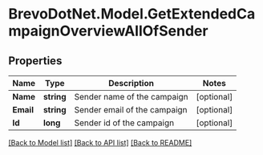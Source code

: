 # BrevoDotNet.Model.GetExtendedCampaignOverviewAllOfSender

## Properties

Name | Type | Description | Notes
------------ | ------------- | ------------- | -------------
**Name** | **string** | Sender name of the campaign | [optional] 
**Email** | **string** | Sender email of the campaign | [optional] 
**Id** | **long** | Sender id of the campaign | [optional] 

[[Back to Model list]](../../README.md#documentation-for-models) [[Back to API list]](../../README.md#documentation-for-api-endpoints) [[Back to README]](../../README.md)

